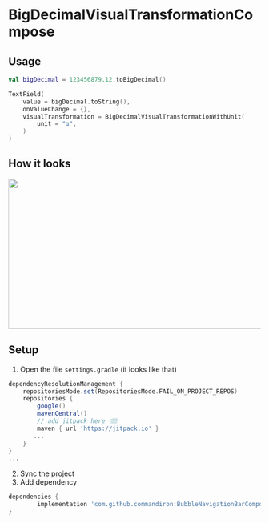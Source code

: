 # BigDecimalVisualTransformationCompose

## Usage
```kotlin  
val bigDecimal = 123456879.12.toBigDecimal()

TextField(
    value = bigDecimal.toString(),
    onValueChange = {},
    visualTransformation = BigDecimalVisualTransformationWithUnit(
        unit = "α",
    )
)
```

## How it looks

<img src="https://user-images.githubusercontent.com/50905347/181236647-600e6825-a221-4bd3-8834-97ee90a7b2ec.png" width="589" height="300">

## Setup
1. Open the file `settings.gradle` (it looks like that)
```groovy
dependencyResolutionManagement {
    repositoriesMode.set(RepositoriesMode.FAIL_ON_PROJECT_REPOS)
    repositories {
        google()
        mavenCentral()
        // add jitpack here 👇🏽
        maven { url 'https://jitpack.io' }
       ...
    }
} 
...
```
2. Sync the project
3. Add dependency
```groovy
dependencies {
        implementation 'com.github.commandiron:BubbleNavigationBarCompose:1.0.2'
}
```
